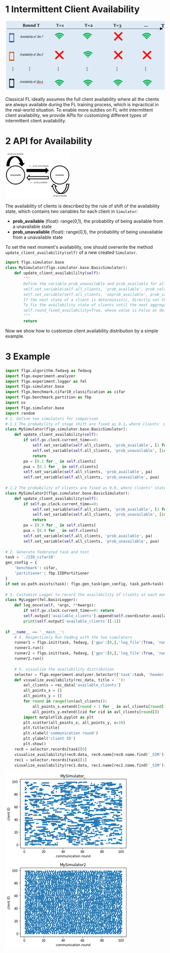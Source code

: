 # 1 Intermittent Client Availability

![Figure_availability](https://raw.githubusercontent.com/WwZzz/myfigs/master/fl_availability.png)

Classical FL ideally assumes the full client availability where all the clients are always available during the FL training process, which is inpractical in the real-world situation. To enable more sutdies on FL wiht intermittent client availability, we provide APIs for customizing different types of intermittent client availability. 

# 2 API for Availability

<img src="https://raw.githubusercontent.com/WwZzz/myfigs/master/flgo_avail_shift.png" width="40%">

The availability of clients is described by the rule of shift of the availability state, which contains two variables for each client in `Simulator`: 

- **prob_available** (float): range(0,1), the probability of being available from a unavailable state
- **prob_unavailable** (float): range(0,1), the probability of being unavailable from a unavailable state

To set the next moment's availability, one should overwrite the method `update_client_availability(self)` of a new created `Simulator`.


```python
import flgo.simulator.base
class MySimulator(flgo.simulator.base.BasicSimulator):
    def update_client_availabililty(self):
        """
        Define the variable prob_unavailable and prob_available for all the clients by APIs 
        self.set_variable(self.all_clients, 'prob_available', prob_values: List[float]) and 
        self.set_variable(self.all_clients, 'unprob_available', prob_values: List[float]).
        If the next state of a client is deterministic, directly set the prob value to be 1 or 0.
        To fix the availability state of clients until the next aggregation round comes, set attribute 
        self.round_fixed_availability=True, whose value is False as default.
        """
        return
```

Now we show how to customize client availability distribution by a simple example.

# 3 Example


```python
import flgo.algorithm.fedavg as fedavg
import flgo.experiment.analyzer
import flgo.experiment.logger as fel
import flgo.simulator.base
import flgo.benchmark.cifar10_classification as cifar
import flgo.benchmark.partition as fbp
import os
import flgo.simulator.base
import random
# 1. Define two simulators for comparison
# 1.1 The probability of stage shift are fixed as 0.1，where clients' states are hard to change
class MySimulator(flgo.simulator.base.BasicSimulator):
    def update_client_availability(self):
        if self.gv.clock.current_time==0:
            self.set_variable(self.all_clients, 'prob_available', [1 for _ in self.clients])
            self.set_variable(self.all_clients, 'prob_unavailable', [int(random.random() >= 0.5) for _ in self.clients])
            return
        pa = [0.1 for _ in self.clients]
        pua = [0.1 for _ in self.clients]
        self.set_variable(self.all_clients, 'prob_available', pa)
        self.set_variable(self.all_clients, 'prob_unavailable', pua)

# 1.2 The probability of clients are fixed as 0.9, where clients' states are easy to change
class MySimulator2(flgo.simulator.base.BasicSimulator):
    def update_client_availability(self):
        if self.gv.clock.current_time==0:
            self.set_variable(self.all_clients, 'prob_available', [1 for _ in self.clients])
            self.set_variable(self.all_clients, 'prob_unavailable', [int(random.random() >= 0.5) for _ in self.clients])
            return
        pa = [0.9 for _ in self.clients]
        pua = [0.9 for _ in self.clients]
        self.set_variable(self.all_clients, 'prob_available', pa)
        self.set_variable(self.all_clients, 'prob_unavailable', pua)

# 2. Generate federated task and test
task = './IID_cifar10'
gen_config = {
    'benchmark': cifar,
    'partitioner': fbp.IIDPartitioner
}
if not os.path.exists(task): flgo.gen_task(gen_config, task_path=task)

# 3. Customize Logger to record the availability of clients at each moment
class MyLogger(fel.BasicLogger):
    def log_once(self, *args, **kwargs):
        if self.gv.clock.current_time==0: return
        self.output['available_clients'].append(self.coordinator.available_clients)
        print(self.output['available_clients'][-1])

if __name__ == '__main__':
    # 4. Respectively Run FedAvg with the two simulators
    runner1 = flgo.init(task, fedavg, {'gpu':[0,],'log_file':True, 'num_steps':1, 'num_rounds':100}, Logger=MyLogger, Simulator=MySimulator)
    runner1.run()
    runner2 = flgo.init(task, fedavg, {'gpu':[0,],'log_file':True, 'num_steps':1, 'num_rounds':100}, Logger=MyLogger, Simulator=MySimulator2)
    runner2.run()

    # 5. visualize the availability distribution
    selector = flgo.experiment.analyzer.Selector({'task':task, 'header':['fedavg',], })
    def visualize_availability(rec_data, title = ''):
        avl_clients = rec_data['available_clients']
        all_points_x = []
        all_points_y = []
        for round in range(len(avl_clients)):
            all_points_x.extend([round + 1 for _ in avl_clients[round]])
            all_points_y.extend([cid for cid in avl_clients[round]])
        import matplotlib.pyplot as plt
        plt.scatter(all_points_x, all_points_y, s=10)
        plt.title(title)
        plt.xlabel('communication round')
        plt.ylabel('client ID')
        plt.show()
    rec0 = selector.records[task][0]
    visualize_availability(rec0.data, rec0.name[rec0.name.find('_SIM')+4:rec0.name.find('_SIM')+16])
    rec1 = selector.records[task][1]
    visualize_availability(rec1.data, rec1.name[rec1.name.find('_SIM')+4:rec1.name.find('_SIM')+16])
```

![fig_simulator1](https://raw.githubusercontent.com/WwZzz/myfigs/master/41_exp_simulator_1.png)
![fig_simulator2](https://raw.githubusercontent.com/WwZzz/myfigs/master/41_exp_simulator_2.png)


```python

```
